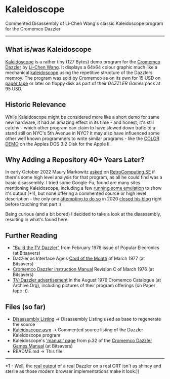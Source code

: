 # Kaleidoscope
Commented Disassembly of  Li-Chen Wang's classic Kaleidoscope program for the Cromemco Dazzler

---

## What is/was Kaleidoscope

[Kaleidoscope](https://en.wikipedia.org/wiki/Li-Chen_Wang#Cromemco) is a rather tiny (127 Bytes) demo program for the [Cromemco Dazzler](https://en.wikipedia.org/wiki/Cromemco_Dazzler) by [Li-Chen Wang](https://en.wikipedia.org/wiki/Li-Chen_Wang). It displays a 64x64 colour graphic much like a mechanical [kaleidoscope](https://en.wikipedia.org/wiki/Kaleidoscope) using the repetitive structure of the Dazzlers memroy. The program was sold by Cromemco as on its own for 15 USD on [paper tape](https://americanhistory.si.edu/collections/search/object/nmah_1423437) or later on floppy disk as part of their _DAZZLER Games_ pack at 95 USD.

## Historic Relevance

While Kaleidoscope might be considered more like a short demo for same new hardware, it had an amazing effect in its time - and honest, it's still catchy - which other program can claim to have slowed down trafic to a stand still on NYC's 5th Avenue in NYC? It may also have influenced some other well known programmers to write similar programs - like the [COLOR DEMO](https://youtu.be/zF_LFsIni8Q) on the Apples DOS 3.2 Disk for the Apple II.

## Why Adding a Repository 40+ Years Later?

In early October 2022 Maury Markowitz [asked](https://retrocomputing.stackexchange.com/questions/25304) on [RetroComputing.SE](https://retrocomputing.stackexchange.com/) if there's some high level analysis for that program, as all he could find was a basic disassembly. I tried some Google-Fu, found are many sites mentioning Kaleidoscope, including a few [running some emulation](https://observablehq.com/@fil/kaleidoscope-1976) to show it's output (*1), but none offering a commented source or high level description - the only one [attempting to do so](https://www.quaxio.com/kaleidoscope_part1/) in 2020 [closed his blog](https://www.quaxio.com/last_post/) right before touching that part :(

Being curious (and a bit bored) I decided to take a look at the disassembly, resulting in what's found here.

## Further Reading

- ["Build the TV Dazzler"](http://www.bitsavers.org/pdf/cromemco/Dazzler_PE_Feb76.pdf) from February 1976 issue of Popular Elecronics (at Bitsavers)
- Dazzler as Interface Age's [Card of the Month](http://bitsavers.informatik.uni-stuttgart.de/pdf/interfaceAge/productReviews/1977-03_Cromemco_Dazzler.pdf) of March 1977 (at Bitsavers)
- [Cromemco Dazzler Instruction Manual](http://www.bitsavers.org/pdf/cromemco/Cromemco_Dazzler_Instruction_Manual_RevC_1976.pdf) Revision C of March 1976 (at Bitsavers)
- [TV-Dazzler advertisement](https://archive.org/details/CromemcoCatalogAugust1976/page/n3/mode/2up?view=theater) in the August 1976 Cromemco Catalogue (at Archive.Org), including pictures of their program offerings (on Paper tape :)).

## Files (so far)

- [Disassembly Listing](Disassembly%20Listing) -> Disassembly Listing used as base to regenerate the source
- [Kaleidoscope.asm](Kaleidoscope.asm) -> Commented source listing of the Dazzler Kaleidoscope program
- Kaleidoscope's ['manual' page](Kaleidoscope_Manual.png) from p.32 of the [Cromemco Dazzler Games Manual](http://www.bitsavers.org/pdf/cromemco/Cromemco_Dazzler_Games_1977.pdf) (at Bitsavers)
- README.md -> This file

---

*1 - Well, the [real output](https://www.youtube.com/watch?v=2tDbn1N8EWI) of a real Dazzler on a real CRT isn't as shiney and sterile as those modern browser implementations make it look:))
